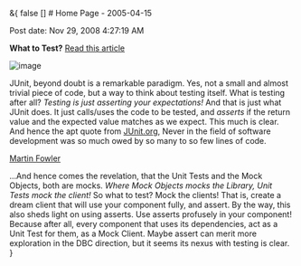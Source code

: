 &{<nil> false <nil> <nil> [] <nil> <nil> <nil> <nil> # Home Page - 2005-04-15

Post date: Nov 29, 2008 4:27:19 AM

**What to Test?** [Read this article](What%20to%20test.html)

![image](Home%20Page%20-%202005-04-15/5fc1fa78fbdbb22b86292e017ff768fb.jpg)

JUnit, beyond doubt is a remarkable paradigm. Yes, not a small and almost trivial piece of code, but a way to think about testing itself. What is testing after all? *Testing is just asserting your expectations!* And that is just what JUnit does. It just calls/uses the code to be tested, and *asserts* if the return value and the expected value matches as we expect. This much is clear. And hence the apt quote from [JUnit.org](http://www.junit.org/), Never in the field of software development was so much owed by so many to so few lines of code.

[Martin Fowler](http://www.martinfowler.com/)

...And hence comes the revelation, that the Unit Tests and the Mock Objects, both are mocks. *Where Mock Objects mocks the Library, Unit Tests mock the client!* So what to test? Mock the clients! That is, create a dream client that will use your component fully, and assert. By the way, this also sheds light on using asserts. Use asserts profusely in your component! Because after all, every component that uses its dependencies, act as a Unit Test for them, as a Mock Client. Maybe assert can merit more exploration in the DBC direction, but it seems its nexus with testing is clear.
}